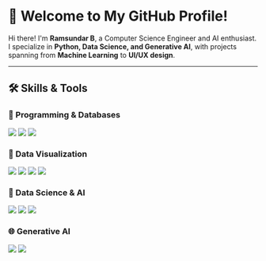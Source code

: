 # 🚀 Welcome to My GitHub Profile!  

Hi there! I'm **Ramsundar B**, a Computer Science Engineer and AI enthusiast.  
I specialize in **Python, Data Science, and Generative AI**, with projects spanning from **Machine Learning** to **UI/UX design**.  

---

## 🛠️ Skills & Tools  

### 🔹 Programming & Databases  
<p align="left">
<img src="https://img.shields.io/badge/Python-3776AB?style=for-the-badge&logo=python&logoColor=white" />
<img src="https://img.shields.io/badge/SQL-4479A1?style=for-the-badge&logo=mysql&logoColor=white" />
<img src="https://img.shields.io/badge/PL%2FSQL-003B57?style=for-the-badge&logo=oracle&logoColor=white" />

</p>

### 🎨 Data  Visualization  
<p align="left">

<img src="https://img.shields.io/badge/Power%20BI-F2C811?style=for-the-badge&logo=powerbi&logoColor=black" />
<img src="https://img.shields.io/badge/Tableau-F24E1E?style=for-the-badge&logo=figma&logoColor=white" />  
<img src="https://img.shields.io/badge/Data%20Analytics-FF6F00?style=for-the-badge&logo=google-analytics&logoColor=white" />
<img src="https://img.shields.io/badge/Figma-F24E1E?style=for-the-badge&logo=figma&logoColor=white" />
</p>

### 🤖 Data Science & AI  
<p align="left">
<img src="https://img.shields.io/badge/Data%20Science-4B8BBE?style=for-the-badge&logo=scikitlearn&logoColor=white" />
<img src="https://img.shields.io/badge/Machine%20Learning-102230?style=for-the-badge&logo=mlflow&logoColor=white" />
<img src="https://img.shields.io/badge/Deep%20Learning-FF0000?style=for-the-badge&logo=pytorch&logoColor=white" />
</p>

### 🌐 Generative AI  
<p align="left">
<img src="https://img.shields.io/badge/Generative%20AI-005571?style=for-the-badge&logo=openai&logoColor=white" />
<img src="https://img.shields.io/badge/LLMs-FF4500?style=for-the-badge&logo=ai&logoColor=white" />
</p>

